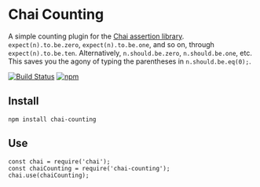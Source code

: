 # Chai Counting

A simple counting plugin for the [Chai assertion library](http://chaijs.com/). `expect(n).to.be.zero`, `expect(n).to.be.one`, and so on, through `expect(n).to.be.ten`. Alternatively, `n.should.be.zero`, `n.should.be.one`, etc. This saves you the agony of typing the parentheses in `n.should.be.eq(0);`.

[![Build Status](https://travis-ci.org/bhritchie/chai-counting.svg?branch=master)](https://travis-ci.org/bhritchie/chai-counting) [![npm](https://img.shields.io/npm/dt/chai-counting.svg)](https://www.npmjs.com/package/chai-counting)

## Install

	npm install chai-counting

## Use

	const chai = require('chai');
	const chaiCounting = require('chai-counting');
	chai.use(chaiCounting);